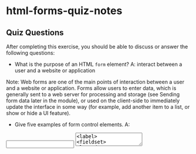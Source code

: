 # html-forms-quiz-notes

## Quiz Questions

After completing this exercise, you should be able to discuss or answer the following questions:

- What is the purpose of an HTML `form` element?
A: interact between a user and a website or application

Note:
Web forms are one of the main points of interaction between a user and a website or application. Forms allow users to enter data, which is generally sent to a web server for processing and storage (see Sending form data later in the module), or used on the client-side to immediately update the interface in some way (for example, add another item to a list, or show or hide a UI feature).

- Give five examples of form control elements.
A:
<input>
<textarea>
<label>
<fieldset>
<legend>
<datalist>
<output>
<option>
<optgroup>

- Give three examples of `type` attribute values for HTML `<input>` elements.
A:
checkbox
email
radio
button
tel

- Is an HTML `<input>` element a block element or an inline element?
A: inline element

## Notes

All student notes should be written here.


How to write `Code Examples` in markdown

for JS:
```javascript
const data = "Howdy"
```

for HTML:
```html
<div>
  <p>This is text content</p>
</div>
```

for CSS:
```css
div {
  width:100%
}
```
